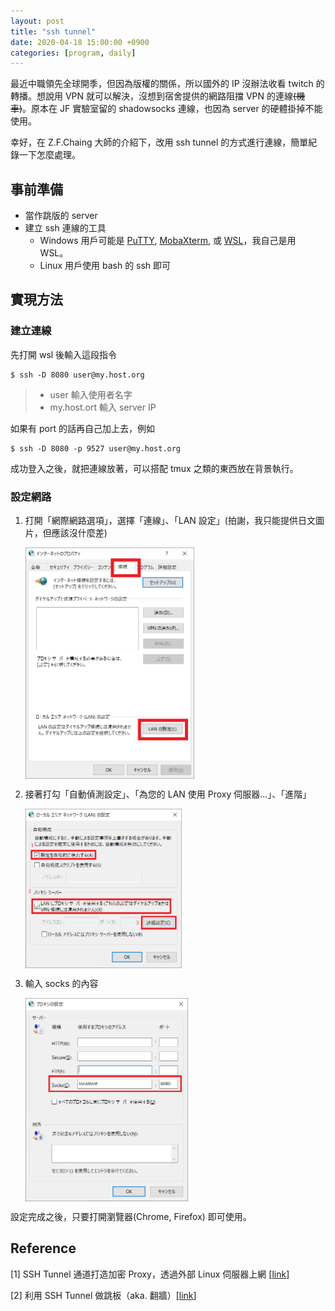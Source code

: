 ```yaml
---
layout: post
title: "ssh tunnel"
date: 2020-04-18 15:00:00 +0900
categories: [program, daily]
---
```


最近中職領先全球開季，但因為版權的關係，所以國外的 IP 沒辦法收看 twitch 的轉播。想說用 VPN 就可以解決，沒想到宿舍提供的網路阻擋 VPN 的連線~~(機車)~~。原本在 JF 實驗室留的 shadowsocks 連線，也因為 server 的硬體掛掉不能使用。

幸好，在 Z.F.Chaing 大師的介紹下，改用 ssh tunnel 的方式進行連線，簡單紀錄一下怎麼處理。

## 事前準備
* 當作跳版的 server
* 建立 ssh 連線的工具
  * Windows 用戶可能是 [PuTTY](https://www.putty.org), [MobaXterm](https://mobaxterm.mobatek.net/), 或 [WSL](https://blog.miniasp.com/post/2019/02/01/Useful-tool-WSL-Windows-Subsystem-for-Linux)，我自己是用 WSL。
  * Linux 用戶使用 bash 的 ssh 即可

## 實現方法
### 建立連線
先打開 wsl 後輸入這段指令
```
$ ssh -D 8080 user@my.host.org
```
> * user 輸入使用者名字
> * my.host.ort 輸入 server IP

如果有 port 的話再自己加上去，例如
```
$ ssh -D 8080 -p 9527 user@my.host.org
```
成功登入之後，就把連線放著，可以搭配 tmux 之類的東西放在背景執行。

### 設定網路 
1. 打開「網際網路選項」，選擇「連線」、「LAN 設定」(拍謝，我只能提供日文圖片，但應該沒什麼差)
   
   <img src="/img/20200417_internet_option.png" width = "270" height = "370" align=center />


2. 接著打勾「自動偵測設定」、「為您的 LAN 使用 Proxy 伺服器...」、「進階」
   
   <img src="/img/20200417_internet_option_2.png" width = "250" height = "255" align=center />

3. 輸入 socks 的內容
   
   <img src="/img/20200417_internet_option3.png" width = "260" height = "325" align=center />

設定完成之後，只要打開瀏覽器(Chrome, Firefox) 即可使用。

## Reference
[1] SSH Tunnel 通道打造加密 Proxy，透過外部 Linux 伺服器上網 [[link](https://blog.gtwang.org/linux/ssh-tunnel-socks-proxy-forwarding-tutorial/)]

[2] 利用 SSH Tunnel 做跳板（aka. 翻牆）[[link](https://blog.rex-tsou.com/2017/10/%E5%88%A9%E7%94%A8-ssh-tunnel-%E5%81%9A%E8%B7%B3%E6%9D%BFaka.-%E7%BF%BB%E7%89%86/)]
